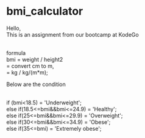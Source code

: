 # bmi_calculator </br>
Hello, </br>
This is an assignment from our bootcamp at KodeGo </br></br>

formula</br>
bmi = weight / height2</br>
    = convert cm to m,</br>
    = kg / kg/(m*m);</br>

 

Below are the condition</br></br>

  if (bmi<18.5) = 'Underweight';</br>
  else if(18.5<=bmi&&bmi<=24.9) = 'Healthy';</br>
  else if(25<=bmi&&bmi<=29.9) = 'Overweight';</br>
  else if(30<=bmi&&bmi<=34.9) = 'Obese';</br>
  else if(35<=bmi) = 'Extremely obese';</br>
  
